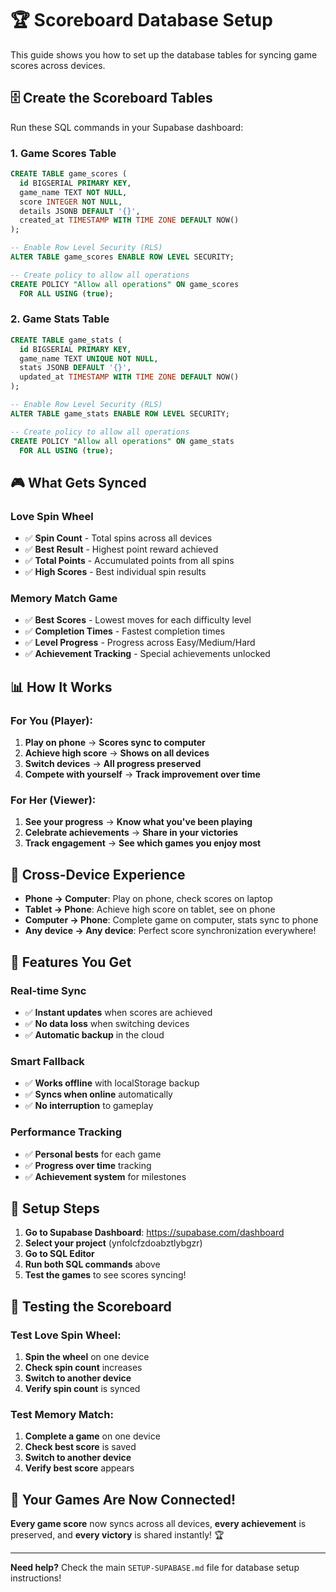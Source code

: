 # 🏆 Scoreboard Database Setup

This guide shows you how to set up the database tables for syncing game scores across devices.

## 🗄️ **Create the Scoreboard Tables**

Run these SQL commands in your Supabase dashboard:

### 1. **Game Scores Table**
```sql
CREATE TABLE game_scores (
  id BIGSERIAL PRIMARY KEY,
  game_name TEXT NOT NULL,
  score INTEGER NOT NULL,
  details JSONB DEFAULT '{}',
  created_at TIMESTAMP WITH TIME ZONE DEFAULT NOW()
);

-- Enable Row Level Security (RLS)
ALTER TABLE game_scores ENABLE ROW LEVEL SECURITY;

-- Create policy to allow all operations
CREATE POLICY "Allow all operations" ON game_scores
  FOR ALL USING (true);
```

### 2. **Game Stats Table**
```sql
CREATE TABLE game_stats (
  id BIGSERIAL PRIMARY KEY,
  game_name TEXT UNIQUE NOT NULL,
  stats JSONB DEFAULT '{}',
  updated_at TIMESTAMP WITH TIME ZONE DEFAULT NOW()
);

-- Enable Row Level Security (RLS)
ALTER TABLE game_stats ENABLE ROW LEVEL SECURITY;

-- Create policy to allow all operations
CREATE POLICY "Allow all operations" ON game_stats
  FOR ALL USING (true);
```

## 🎮 **What Gets Synced**

### **Love Spin Wheel**
- ✅ **Spin Count** - Total spins across all devices
- ✅ **Best Result** - Highest point reward achieved
- ✅ **Total Points** - Accumulated points from all spins
- ✅ **High Scores** - Best individual spin results

### **Memory Match Game**
- ✅ **Best Scores** - Lowest moves for each difficulty level
- ✅ **Completion Times** - Fastest completion times
- ✅ **Level Progress** - Progress across Easy/Medium/Hard
- ✅ **Achievement Tracking** - Special achievements unlocked

## 📊 **How It Works**

### **For You (Player):**
1. **Play on phone** → **Scores sync to computer**
2. **Achieve high score** → **Shows on all devices**
3. **Switch devices** → **All progress preserved**
4. **Compete with yourself** → **Track improvement over time**

### **For Her (Viewer):**
1. **See your progress** → **Know what you've been playing**
2. **Celebrate achievements** → **Share in your victories**
3. **Track engagement** → **See which games you enjoy most**

## 🔄 **Cross-Device Experience**

- **Phone → Computer**: Play on phone, check scores on laptop
- **Tablet → Phone**: Achieve high score on tablet, see on phone
- **Computer → Phone**: Complete game on computer, stats sync to phone
- **Any device → Any device**: Perfect score synchronization everywhere!

## 🎯 **Features You Get**

### **Real-time Sync**
- ✅ **Instant updates** when scores are achieved
- ✅ **No data loss** when switching devices
- ✅ **Automatic backup** in the cloud

### **Smart Fallback**
- ✅ **Works offline** with localStorage backup
- ✅ **Syncs when online** automatically
- ✅ **No interruption** to gameplay

### **Performance Tracking**
- ✅ **Personal bests** for each game
- ✅ **Progress over time** tracking
- ✅ **Achievement system** for milestones

## 🚀 **Setup Steps**

1. **Go to Supabase Dashboard**: https://supabase.com/dashboard
2. **Select your project** (ynfolcfzdoabztlybgzr)
3. **Go to SQL Editor**
4. **Run both SQL commands** above
5. **Test the games** to see scores syncing!

## 🧪 **Testing the Scoreboard**

### **Test Love Spin Wheel:**
1. **Spin the wheel** on one device
2. **Check spin count** increases
3. **Switch to another device**
4. **Verify spin count** is synced

### **Test Memory Match:**
1. **Complete a game** on one device
2. **Check best score** is saved
3. **Switch to another device**
4. **Verify best score** appears

## 🎉 **Your Games Are Now Connected!**

**Every game score** now syncs across all devices, **every achievement** is preserved, and **every victory** is shared instantly! 🏆

---

**Need help?** Check the main `SETUP-SUPABASE.md` file for database setup instructions! 
